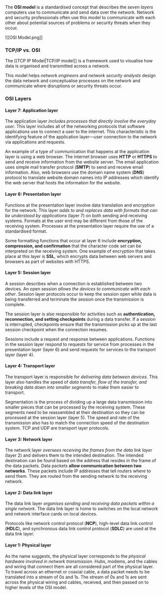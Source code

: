 
The **OSI model** is a standardised concept that describes the *seven layers* computers use to communicate and send data over the network. Network and security professionals often use this model to communicate with each other about potential sources of problems or security threats when they occur.

![[OSI Model.png]]
### TCP/IP vs. OSI

The [[TCP IP Model|TCP/IP model]] is a framework used to visualise how data is organised and transmitted across a network. 

This model helps *network engineers* and *network security analysts* design the data network and conceptualise processes on the network and communicate where disruptions or security threats occur.

### OSI Layers
#### Layer 7: Application layer

The application layer *includes processes that directly involve the everyday user*. This layer includes all of the networking protocols that software applications use to connect a user to the internet. This characteristic is the identifying feature of the application layer—user connection to the network via applications and requests.

An example of a type of communication that happens at the application layer is using a web browser. The internet browser uses **HTTP** or **HTTPS** to send and receive information from the website server. The email application uses simple mail transfer protocol (**SMTP**) to send and receive email information. Also, web browsers use the domain name system (**DNS**) protocol to translate website domain names into IP addresses which identify the web server that hosts the information for the website. 

#### Layer 6: Presentation layer

Functions at the presentation layer involve data translation and encryption for the network. This layer *adds to and replaces data with formats that can be understood by applications* (layer 7) on both sending and receiving systems. Formats at the user end may be different from those of the receiving system. Processes at the presentation layer require the use of a standardised format.

Some formatting functions that occur at layer 6 include **encryption, compression, and confirmation** that the character code set can be interpreted on the receiving system. One example of encryption that takes place at this layer is **SSL**, which encrypts data between web servers and browsers as part of websites with HTTPS.

#### Layer 5: Session layer

A session describes when a connection is established between two devices. An open session *allows the devices to communicate with each other*. Session layer protocols occur to keep the session open while data is being transferred and terminate the session once the transmission is complete. 

The session layer is also responsible for activities such as **authentication, reconnection, and setting checkpoints** during a data transfer. If a session is interrupted, checkpoints ensure that the transmission picks up at the last session checkpoint when the connection resumes. 

Sessions include a request and response between applications. Functions in the session layer respond to requests for service from processes in the presentation layer (layer 6) and send requests for services to the transport layer (layer 4).

#### Layer 4: Transport layer

The transport layer is responsible for *delivering data between devices*. This layer also handles the speed of *data transfer, flow of the transfer, and breaking data down into smaller segments* to make them easier to transport. 

Segmentation is the process of dividing up a large data transmission into smaller pieces that can be processed by the receiving system. These segments need to be reassembled at their destination so they can be processed at the session layer (layer 5). The speed and rate of the transmission also has to match the connection speed of the destination system. TCP and UDP are transport layer protocols. 

#### Layer 3: Network layer

The network layer *oversees receiving the frames from the data link layer* (layer 2) and delivers them to the intended destination. The intended destination can be found based on the address that resides in the frame of the data packets. Data packets **allow communication between two networks**. These packets include IP addresses that tell routers where to send them. They are routed from the sending network to the receiving network. 

#### Layer 2: Data link layer

The data link layer *organises sending and receiving data packets within a single network*. The data link layer is home to switches on the local network and network interface cards on local devices.

Protocols like network control protocol (**NCP**), high-level data link control (**HDLC**), and synchronous data link control protocol (**SDLC**) are used at the data link layer.

#### Layer 1: Physical layer 

As the name suggests, the physical layer corresponds to the *physical hardware involved in network transmission*. Hubs, modems, and the cables and wiring that connect them are all considered part of the physical layer. To travel across an ethernet or coaxial cable, a data packet needs to be translated into a stream of 0s and 1s. The stream of 0s and 1s are sent across the physical wiring and cables, received, and then passed on to higher levels of the OSI model.
